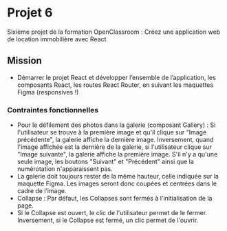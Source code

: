 # Projet 6

Sixième projet de la formation OpenClassroom : Créez une application web de location immobilière avec React

## Mission

- Démarrer le projet React et développer l’ensemble de l’application,
 les composants React, les routes React Router, en suivant les maquettes Figma (responsives !)

### Contraintes fonctionnelles

- Pour le défilement des photos dans la galerie (composant Gallery) :
Si l'utilisateur se trouve à la première image et qu'il clique sur "Image précédente", la galerie affiche la dernière image. 
Inversement, quand l'image affichée est la dernière de la galerie, si l'utilisateur clique sur "Image suivante", la galerie affiche la première image. 
S'il n'y a qu'une seule image, les boutons "Suivant" et "Précédent" ainsi que la numérotation n'apparaissent pas.
- La galerie doit toujours rester de la même hauteur, celle indiquée sur la maquette Figma. Les images seront donc coupées et centrées dans le cadre de l’image.
- Collapse : Par défaut, les Collapses sont fermés à l'initialisation de la page. 
- Si le Collapse est ouvert, le clic de l'utilisateur permet de le fermer.
Inversement, si le Collapse est fermé, un clic permet de l'ouvrir.
